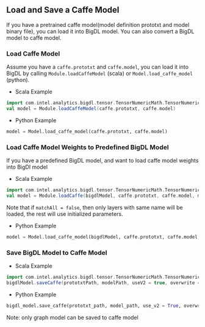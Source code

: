 ## **Load and Save a Caffe Model**

If you have a pretrained caffe model(model definition prototxt and model binary file), you can load it into BigDL model.
You can also convert a BigDL model to caffe model.

### Load Caffe Model

Assume you have a ```caffe.prototxt``` and ```caffe.model```,
you can load it into BigDL by calling ```Module.loadCaffeModel``` (scala) or ```Model.load_caffe_model``` (python).

* Scala Example

```scala
import com.intel.analytics.bigdl.tensor.TensorNumericMath.TensorNumeric.NumericFloat
val model = Module.loadCaffeModel(caffe.prototxt, caffe.model)
```

* Python Example
```python
model = Model.load_caffe_model(caffe.prototxt, caffe.model)
```

### Load Caffe Model Weights to Predefined BigDL Model
 
If you have a predefined BigDL model, and want to load caffe model weights into BigDl model

* Scala Example
```scala
import com.intel.analytics.bigdl.tensor.TensorNumericMath.TensorNumeric.NumericFloat
val model = Module.loadCaffe(bigdlModel, caffe.prototxt, caffe.model, matchAll = true)
```
Note that if ```matchAll = false```, then only layers with same name will be loaded, the rest will use initialized parameters.

* Python Example
```python
model = Model.load_caffe_model(bigdlModel, caffe.prototxt, caffe.model, match_all=True)
```

### Save BigDL Model to Caffe Model
* Scala Example
```scala
import com.intel.analytics.bigdl.tensor.TensorNumericMath.TensorNumeric.NumericFloat
bigdlModel.saveCaffe(prototxtPath, modelPath, useV2 = true, overwrite = false)
```

* Python Example
```python
bigdl_model.save_caffe(prototxt_path, model_path, use_v2 = True, overwrite = False)
```
Note: only graph model can be saved to caffe model

